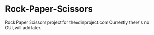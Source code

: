 # Rock-Paper-Scissors
Rock Paper Scissors project for theodinproject.com
Currently there's no GUI, will add later.